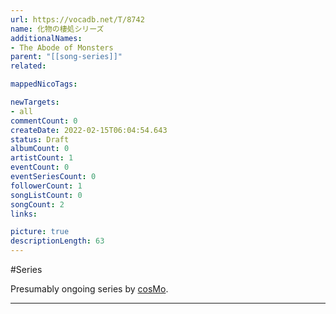 ```yaml
---
url: https://vocadb.net/T/8742
name: 化物の棲処シリーズ
additionalNames: 
- The Abode of Monsters
parent: "[[song-series]]"
related:

mappedNicoTags:

newTargets:
- all
commentCount: 0
createDate: 2022-02-15T06:04:54.643
status: Draft
albumCount: 0
artistCount: 1
eventCount: 0
eventSeriesCount: 0
followerCount: 1
songListCount: 0
songCount: 2
links: 

picture: true
descriptionLength: 63
---
```


#Series

Presumably ongoing series by [cosMo](https://vocadb.net/Ar/85).

---

